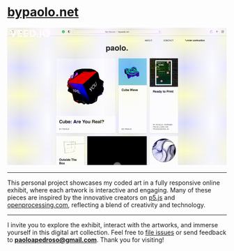 # [bypaolo.net](https://bypaolo.net)

![image](./assets/other/demo-gif.gif)   

---

This personal project showcases my coded art in a fully responsive online exhibit, where each artwork is interactive and engaging. Many of these pieces are inspired by the innovative creators on [p5.js](https://p5js.org) and [openprocessing.com](https://openprocessing.com), reflecting a blend of creativity and technology.

---

I invite you to explore the exhibit, interact with the artworks, and immerse yourself in this digital art collection. Feel free to [file issues](https://github.com/paolopedroso/online-art-exhibit/issues) or send feedback to **paoloapedroso@gmail.com**. Thank you for visiting!
